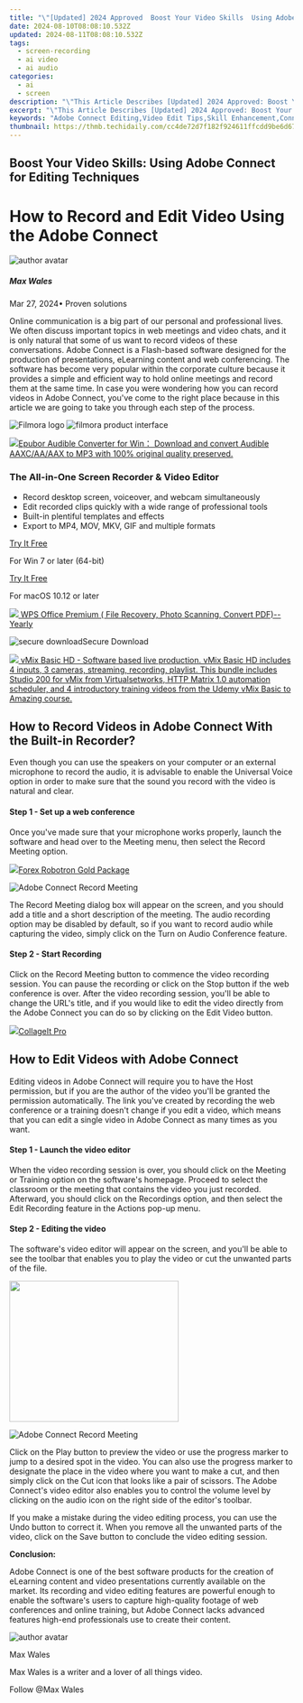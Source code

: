 ```yaml
---
title: "\"[Updated] 2024 Approved  Boost Your Video Skills  Using Adobe Connect for Editing Techniques\""
date: 2024-08-10T08:08:10.532Z
updated: 2024-08-11T08:08:10.532Z
tags: 
  - screen-recording
  - ai video
  - ai audio
categories: 
  - ai
  - screen
description: "\"This Article Describes [Updated] 2024 Approved: Boost Your Video Skills: Using Adobe Connect for Editing Techniques\""
excerpt: "\"This Article Describes [Updated] 2024 Approved: Boost Your Video Skills: Using Adobe Connect for Editing Techniques\""
keywords: "Adobe Connect Editing,Video Edit Tips,Skill Enhancement,Connect Editing Guide,Adobe Learn Editing,Edit Techniques Basics,Improve Editing Pro"
thumbnail: https://thmb.techidaily.com/cc4de72d7f182f924611ffcdd9be6d67698446b35913acbf3e4fc8c5af445646.jpg
---
```


## Boost Your Video Skills: Using Adobe Connect for Editing Techniques

# How to Record and Edit Video Using the Adobe Connect

![author avatar](https://images.wondershare.com/filmora/article-images/max-wales-author.jpg)

##### Max Wales

 Mar 27, 2024• Proven solutions

Online communication is a big part of our personal and professional lives. We often discuss important topics in web meetings and video chats, and it is only natural that some of us want to record videos of these conversations. Adobe Connect is a Flash-based software designed for the production of presentations, eLearning content and web conferencing. The software has become very popular within the corporate culture because it provides a simple and efficient way to hold online meetings and record them at the same time. In case you were wondering how you can record videos in Adobe Connect, you've come to the right place because in this article we are going to take you through each step of the process.

![Filmora logo](https://images.wondershare.com/filmora/logo_icon/wondershare-filmora-logo-horizontal.png) ![filmora product interface](https://images.wondershare.com/filmora/images/common/filmora-product-banner.png)

<!-- affiliate ads begin -->
<a href="https://secure.2checkout.com/order/checkout.php?PRODS=4708689&QTY=1&AFFILIATE=108875&CART=1"><img src="https://www.epubor.com/images/uppic/audible-converter-interface.png" border="0">Epubor Audible Converter for Win： Download and convert Audible AAXC/AA/AAX to MP3 with 100% original quality preserved.</a>
<!-- affiliate ads end -->
### The All-in-One Screen Recorder & Video Editor

* Record desktop screen, voiceover, and webcam simultaneously
* Edit recorded clips quickly with a wide range of professional tools
* Built-in plentiful templates and effects
* Export to MP4, MOV, MKV, GIF and multiple formats

[Try It Free](https://tools.techidaily.com/wondershare/filmora/download/)

For Win 7 or later (64-bit)

[Try It Free](https://tools.techidaily.com/wondershare/filmora/download/)

For macOS 10.12 or later

<!-- affiliate ads begin -->
<a href="https://secure.2checkout.com/order/checkout.php?PRODS=38729081&QTY=1&AFFILIATE=108875&CART=1"><img src="https://website-prod.cache.wpscdn.com/img/wps-office-pdf-editor-1x.890dbda.png" border="0">
WPS Office Premium ( File Recovery, Photo Scanning, Convert PDF)--Yearly</a>
<!-- affiliate ads end -->
![secure download](https://static.wondershare.com/images-filmora/images/common/securety.svg)Secure Download

<!-- affiliate ads begin -->
<a href="https://secure.2checkout.com/order/checkout.php?PRODS=4718728&QTY=1&AFFILIATE=108875&CART=1"> <img src="https://secure.avangate.com/images/merchant/ce9a6fb2becc2d235e62b125e9260102/products/vMixCallScreenshot1-large.jpg" border="0"> vMix Basic HD - Software based live production. vMix Basic HD includes 4 inputs, 3 cameras, streaming, recording, playlist. 
This bundle includes Studio 200 for vMix from Virtualsetworks, HTTP Matrix 1.0 automation scheduler, and 4 introductory training videos from the Udemy vMix Basic to Amazing course. </a>
<!-- affiliate ads end -->
## How to Record Videos in Adobe Connect With the Built-in Recorder?

Even though you can use the speakers on your computer or an external microphone to record the audio, it is advisable to enable the Universal Voice option in order to make sure that the sound you record with the video is natural and clear.

#### Step 1 - Set up a web conference

Once you've made sure that your microphone works properly, launch the software and head over to the Meeting menu, then select the Record Meeting option.

<!-- affiliate ads begin -->
<a href="https://secure.2checkout.com/order/checkout.php?PRODS=4727541&QTY=1&AFFILIATE=108875&CART=1"><img src="https://secure.avangate.com/images/merchant/5f4f7141b65a730b4efb0e0d51f63e94/products/copy_copy_forexrobotronbox.gif" border="0">Forex Robotron Gold Package</a>
<!-- affiliate ads end -->
![ Adobe Connect Record Meeting](https://images.wondershare.com/filmora/article-images/adobe-connect-record-meeting.jpg)

The Record Meeting dialog box will appear on the screen, and you should add a title and a short description of the meeting. The audio recording option may be disabled by default, so if you want to record audio while capturing the video, simply click on the Turn on Audio Conference feature.

#### Step 2 - Start Recording

Click on the Record Meeting button to commence the video recording session. You can pause the recording or click on the Stop button if the web conference is over. After the video recording session, you'll be able to change the URL's title, and if you would like to edit the video directly from the Adobe Connect you can do so by clicking on the Edit Video button.

<!-- affiliate ads begin -->
<a href="https://secure.2checkout.com/order/checkout.php?PRODS=4530091&QTY=1&AFFILIATE=108875&CART=1"><img src="https://www.pearlmountainsoft.com/n_img/product/cit_win/banScrn.jpg" border="0">CollageIt Pro</a>
<!-- affiliate ads end -->
## How to Edit Videos with Adobe Connect

Editing videos in Adobe Connect will require you to have the Host permission, but if you are the author of the video you'll be granted the permission automatically. The link you've created by recording the web conference or a training doesn't change if you edit a video, which means that you can edit a single video in Adobe Connect as many times as you want.

#### Step 1 - Launch the video editor

When the video recording session is over, you should click on the Meeting or Training option on the software's homepage. Proceed to select the classroom or the meeting that contains the video you just recorded. Afterward, you should click on the Recordings option, and then select the Edit Recording feature in the Actions pop-up menu.

#### Step 2 - Editing the video

The software's video editor will appear on the screen, and you'll be able to see the toolbar that enables you to play the video or cut the unwanted parts of the file.

<!-- affiliate ads begin -->
<a href="https://caperobbin.sjv.io/c/5597632/2006118/18460" target="_top" id="2006118"><img src="//a.impactradius-go.com/display-ad/18460-2006118" border="0" alt="" width="300" height="250"/></a><img height="0" width="0" src="https://imp.pxf.io/i/5597632/2006118/18460" style="position:absolute;visibility:hidden;" border="0" />
<!-- affiliate ads end -->
![ Adobe Connect Record Meeting ](https://images.wondershare.com/filmora/article-images/adobe-connect-edit-video.jpg)

Click on the Play button to preview the video or use the progress marker to jump to a desired spot in the video. You can also use the progress marker to designate the place in the video where you want to make a cut, and then simply click on the Cut icon that looks like a pair of scissors. The Adobe Connect's video editor also enables you to control the volume level by clicking on the audio icon on the right side of the editor's toolbar.

If you make a mistake during the video editing process, you can use the Undo button to correct it. When you remove all the unwanted parts of the video, click on the Save button to conclude the video editing session.

**Conclusion:**

Adobe Connect is one of the best software products for the creation of eLearning content and video presentations currently available on the market. Its recording and video editing features are powerful enough to enable the software's users to capture high-quality footage of web conferences and online training, but Adobe Connect lacks advanced features high-end professionals use to create their content.

![author avatar](https://images.wondershare.com/filmora/article-images/max-wales-author.jpg)

Max Wales

Max Wales is a writer and a lover of all things video.

Follow @Max Wales



<ins class="adsbygoogle"
      style="display:block"
      data-ad-client="ca-pub-7571918770474297"
      data-ad-slot="8358498916"
      data-ad-format="auto"
      data-full-width-responsive="true"></ins>